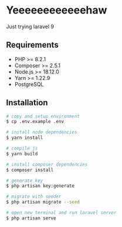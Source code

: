 # Yeeeeeeeeeeeehaw

Just trying laravel 9

## Requirements

-   PHP >= 8.2.1
-   Composer >= 2.5.1
-   Node.js >= 18.12.0
-   Yarn >= 1.22.9
-   PostgreSQL

## Installation

```bash
# copy and setup environment
$ cp .env.example .env

# install node dependencies
$ yarn install

# compile js
$ yarn build

# install composer dependencies
$ composer install

# generate key
$ php artisan key:generate

# migrate with seeder
$ php artisan migrate --seed

# open new terminal and run laravel server
$ php artisan serve
```
